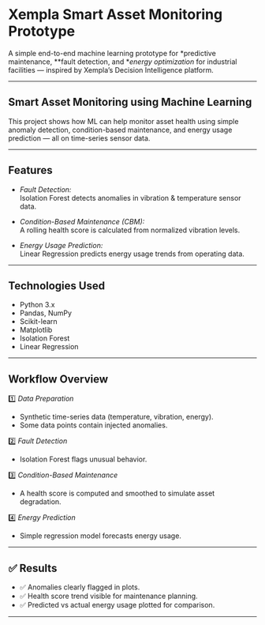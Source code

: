 # Xempla Smart Asset Monitoring Prototype

A simple end-to-end machine learning prototype for *predictive maintenance, **fault detection, and **energy optimization* for industrial facilities — inspired by Xempla’s Decision Intelligence platform.

---

## Smart Asset Monitoring using Machine Learning

This project shows how ML can help monitor asset health using simple anomaly detection, condition-based maintenance, and energy usage prediction — all on time-series sensor data.

---

## Features

- *Fault Detection:*  
  Isolation Forest detects anomalies in vibration & temperature sensor data.

- *Condition-Based Maintenance (CBM):*  
  A rolling health score is calculated from normalized vibration levels.

- *Energy Usage Prediction:*  
  Linear Regression predicts energy usage trends from operating data.

---

## Technologies Used

- Python 3.x
- Pandas, NumPy
- Scikit-learn
- Matplotlib
- Isolation Forest
- Linear Regression

---

##  Workflow Overview

1️⃣ *Data Preparation*
- Synthetic time-series data (temperature, vibration, energy).
- Some data points contain injected anomalies.

2️⃣ *Fault Detection*
- Isolation Forest flags unusual behavior.

3️⃣ *Condition-Based Maintenance*
- A health score is computed and smoothed to simulate asset degradation.

4️⃣ *Energy Prediction*
- Simple regression model forecasts energy usage.

---

## ✅ Results

- ✅ Anomalies clearly flagged in plots.
- ✅ Health score trend visible for maintenance planning.
- ✅ Predicted vs actual energy usage plotted for comparison.

---



